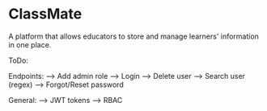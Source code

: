 # ClassMate
A platform that allows educators to store and manage learners' information in one place.

ToDo:

Endpoints:
--> Add admin role
--> Login
--> Delete user
--> Search user (regex)
--> Forgot/Reset password

General:
--> JWT tokens
--> RBAC
